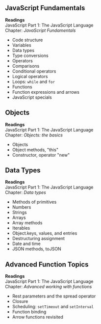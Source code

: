## JavaScript Fundamentals

**Readings**  
JavaScript Part 1: The JavaScript Language  
Chapter: *JavaScript Fundamentals*
- Code structure
- Variables
- Data types
- Type conversions
- Operators
- Comparisons
- Conditional operators
- Logical operators
- Loops: `while` and `for`
- Functions
- Function expressions and arrows
- JavaScript specials
  
  
## Objects

**Readings**  
JavaScript Part 1: The JavaScript Language  
Chapter: *Objects: the basics*
- Objects
- Object methods, "this"
- Constructor, operator "new"
  
  
## Data Types

**Readings**  
JavaScript Part 1: The JavaScript Language  
Chapter: *Data types*
- Methods of primitives
- Numbers
- Strings
- Arrays
- Array methods
- Iterables
- Object.keys, values, and entries
- Destructuring assignment
- Date and time
- JSON methods, toJSON
  
  
## Advanced Function Topics

**Readings**  
JavaScript Part 1: The JavaScript Language  
Chapter: *Advanced working with functions*
- Rest parameters and the spread operator
- Closure
- Scheduling: `setTimeout` and `setInterval`
- Function binding
- Arrow functions revisited

